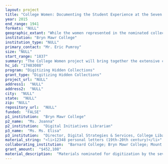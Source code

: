 ```yaml
--- 
layout: project 
title: "College Women: Documenting the Student Experience at the Seven Sisters Colleges"
year: 2015
end_range: 1941
formats: "NULL"
geographic_extant: "While the women represented in the nominated collections spent their college days in the northeast, their writings represent lives lived across the U.S. and around the world; from New York, Boston, and Philadelphia to Europe, Asia, and South America."
institution: "Bryn Mawr College"
institution_type: "NULL"
primary_contact: "Mr. Eric Pumroy"
size: "NULL"
start_range: "1837"
summary: "The College Women project will bring together the extensive collections of letters, diaries, and scrapbooks created by students at the Seven Sisters Colleges in the late nineteenth and early twentieth centuries, and now held by Barnard, Bryn Mawr, Mount Holyoke, Smith, Vassar, and Wellesley Colleges, and the Schlesinger Library, Radcliffe Institute at Harvard. More than 80,000 pages of these student writings will be digitized during the project, and will be searchable through the new College Women portal for the history of women's education. The project will open up new avenues for research in American women's history by making the important but dispersed and underused writings of the first generations of educated women easily accessible through a single site."
hc_id: "17483088"
program: "Digitizing Hidden Collections"
grant_type: "Digitizing Hidden Collections"
project_url: "NULL"
address1:  "NULL"
address2:  "NULL"
city:  "NULL"
state:  "NULL"
zip: "NULL"
repository_url:  "NULL"
funded:  "FALSE"
p1_institution:  "Bryn Mawr College"
p2_name:  "Ms. Joanna"
p2_institution:  "Digital Initiatives Librarian"
p3_name:  "Ms. Ms. Elisa"
p3_institution:  "Director, Digital Strategies & Services, College Libaries"
material_string: "<li>12348 personal letters (19th-20th century)</li>"
collaborating_institution:  "Barnard College; Bryn Mawr College; Mount Holyoke College; Smith College; The Radcliffe Institute (Harvard); Vassar College; Wellesley College"
grant_amount:  "$452,108"
material_description:  "Materials nominated for digitization by the seven project partners will illuminate the undergraduate college careers and post-college experiences of women from the mid-nineteenth century (beginning with the opening of Mount Holyoke Female Seminary, now College) through the mid-twentieth century, when the seven institutions became known, collectively, as the \"Seven Sisters.\"  We have selected correspondence, diaries, and scrapbooks (containing news clippings, memorabilia, photographs, and ephemera) describing student life and campus climate, as well as local and world events. Important collections include the diaries and letters of some of Mount Holyoke's earliest graduates including Lucy Fletcher Hawley, Mary Quincy Brown, and Caroline LeConte Morris, whose writings illustrate the impact of early women's education leader Mary Lyon, founder of Mount Holyoke; the letters of Cornelia (James) Cannon (Radcliffe College Class of 1899), best-selling author and civic leader; the Hart-Lester Harris (Smith College Class of 1913) papers, which reflect a family tradition of attending Smith College; and the letters and diaries of Jean Scobie Davis (Bryn Mawr College Class of 1914), who later taught at women's colleges including Agnes Scott and Wells before turning to prison reform.\n\n\n\nIn sum, these materials illuminate a growing narrative of women expanding their roles beyond the domestic sphere by claiming their rightful place as educated members of their society. A number of letters reflect conversations between some of the earliest women's college graduates and their parents, illustrating the impact of higher education and living away from home. Topics included in these writings and scrapbooks range broadly from exams to professors, college and community social events (including campus traditions), sports and dramatics, cross-college events, politics, religion, home life, and travel."
---
```

